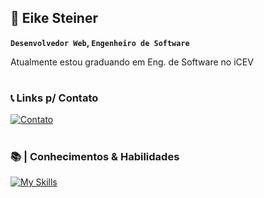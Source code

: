 ## 🚀  Eike Steiner

**`Desenvolvedor Web`, `Engenheiro de Software`**

<p>Atualmente estou graduando em Eng. de Software no iCEV</p>

#

### 📞 Links p/ Contato

[![Contato](https://skillicons.dev/icons?i=linkedin)](https://skillicons.dev)

#

### 📚 | Conhecimentos & Habilidades

[![My Skills](https://skillicons.dev/icons?i=html,css)]()

#

<!--
**eikesteiner/eikesteiner** is a ✨ _special_ ✨ repository because its `README.md` (this file) appears on your GitHub profile.

Here are some ideas to get you started:

- 🔭 I’m currently working on ...
- 🌱 I’m currently learning ...
- 👯 I’m looking to collaborate on ...
- 🤔 I’m looking for help with ...
- 💬 Ask me about ...
- 📫 How to reach me: ...
- 😄 Pronouns: ...
- ⚡ Fun fact: ...
-->
